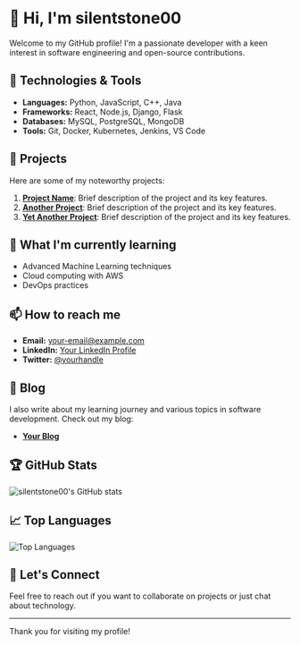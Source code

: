 # 👋 Hi, I'm silentstone00

Welcome to my GitHub profile! I'm a passionate developer with a keen interest in software engineering and open-source contributions.

## 🔧 Technologies & Tools

- **Languages:** Python, JavaScript, C++, Java
- **Frameworks:** React, Node.js, Django, Flask
- **Databases:** MySQL, PostgreSQL, MongoDB
- **Tools:** Git, Docker, Kubernetes, Jenkins, VS Code

## 🚀 Projects

Here are some of my noteworthy projects:

1. **[Project Name](https://github.com/silentstone00/project-name)**: Brief description of the project and its key features.
2. **[Another Project](https://github.com/silentstone00/another-project)**: Brief description of the project and its key features.
3. **[Yet Another Project](https://github.com/silentstone00/yet-another-project)**: Brief description of the project and its key features.

## 🌱 What I'm currently learning

- Advanced Machine Learning techniques
- Cloud computing with AWS
- DevOps practices

## 📫 How to reach me

- **Email:** [your-email@example.com](mailto:your-email@example.com)
- **LinkedIn:** [Your LinkedIn Profile](https://www.linkedin.com/in/your-profile)
- **Twitter:** [@yourhandle](https://twitter.com/yourhandle)

## 📝 Blog

I also write about my learning journey and various topics in software development. Check out my blog:

- **[Your Blog](https://yourblog.com)**

## 🏆 GitHub Stats

![silentstone00's GitHub stats](https://github-readme-stats.vercel.app/api?username=silentstone00&show_icons=true&theme=radical)

## 📈 Top Languages

![Top Languages](https://github-readme-stats.vercel.app/api/top-langs/?username=silentstone00&layout=compact&theme=radical)

## 🤝 Let's Connect

Feel free to reach out if you want to collaborate on projects or just chat about technology.

---

Thank you for visiting my profile!
